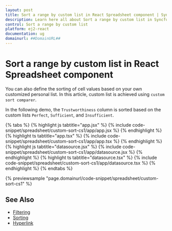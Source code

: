```yaml
---
layout: post
title: Sort a range by custom list in React Spreadsheet component | Syncfusion
description: Learn here all about Sort a range by custom list in Syncfusion React Spreadsheet component of Syncfusion Essential JS 2 and more.
control: Sort a range by custom list 
platform: ej2-react
documentation: ug
domainurl: ##DomainURL##
---
```


# Sort a range by custom list in React Spreadsheet component

You can also define the sorting of cell values based on your own customized personal list. In this article, custom list is achieved using `custom sort comparer`.

In the following demo, the `Trustworthiness` column is sorted based on the custom lists `Perfect`, `Sufficient`, and `Insufficient`.

{% tabs %}
{% highlight js tabtitle="app.jsx" %}
{% include code-snippet/spreadsheet/custom-sort-cs1/app/app.jsx %}
{% endhighlight %}
{% highlight ts tabtitle="app.tsx" %}
{% include code-snippet/spreadsheet/custom-sort-cs1/app/app.tsx %}
{% endhighlight %}
{% highlight js tabtitle="datasource.jsx" %}
{% include code-snippet/spreadsheet/custom-sort-cs1/app/datasource.jsx %}
{% endhighlight %}
{% highlight ts tabtitle="datasource.tsx" %}
{% include code-snippet/spreadsheet/custom-sort-cs1/app/datasource.tsx %}
{% endhighlight %}
{% endtabs %}

 {% previewsample "page.domainurl/code-snippet/spreadsheet/custom-sort-cs1" %}

## See Also

* [Filtering](../filter)
* [Sorting](../sort)
* [Hyperlink](../link)